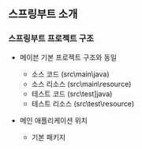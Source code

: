 ## 스프링부트 소개 


### 스프링부트 프로젝트 구조

- 메이븐 기본 프로젝트 구조와 동일
    - 소스 코드 (src\main\java)
    - 소스 리소스 (src\main\resource)
    - 테스트 코드 (src\test]java)
    - 테스트 리소스 (src\test\resource)

- 메인 애플리케이션 위치
    - 기본 패키지 

